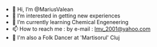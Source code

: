 - 👋 Hi, I’m @MariusValean
- 👀 I’m interested in getting new experiences
- 🌱 I’m currently learning Chemical Engeneering
- 📫 How to reach me : by e-mail : lmv_2001@yahoo.com
- 🕺  I'm also a Folk Dancer at 'Martisorul' Cluj

<!---
MariusValean/MariusValean is a ✨ special ✨ repository because its `README.md` (this file) appears on your GitHub profile.
You can click the Preview link to take a look at your changes.
--->
